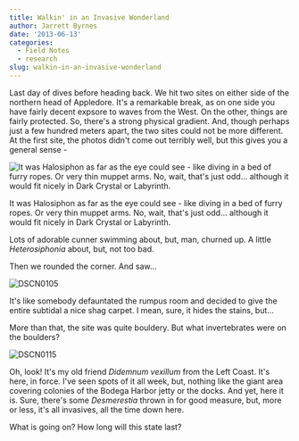 ```yaml
---
title: Walkin' in an Invasive Wonderland
author: Jarrett Byrnes
date: '2013-06-13'
categories:
  - Field Notes
  - research
slug: walkin-in-an-invasive-wonderland
---
```


Last day of dives before heading back.  We hit two sites on either side of the northern head of Appledore.  It's a remarkable break, as on one side you have fairly decent expsore to waves from the West.  On the other, things are fairly protected.  So, there's a strong physical gradient.  And, though perhaps just a few hundred meters apart, the two sites could not be more different.  At the first site, the photos didn't come out terribly well, but this gives you a general sense -

![It was Halosiphon as far as the eye could see - like diving in a bed of furry ropes.  Or very thin muppet arms.  No, wait, that's just odd... although it would fit nicely in  Dark Crystal or Labyrinth.](http://www.imachordata.com/wp-content/uploads/2013/06/DSCN0086-1024x768.jpg)

<p class="caption">It was Halosiphon as far as the eye could see - like diving in a bed of furry ropes.  Or very thin muppet arms.  No, wait, that's just odd... although it would fit nicely in  Dark Crystal or Labyrinth.</p>

Lots of adorable cunner swimming about, but, man, churned up.  A little _Heterosiphonia_ about, but, not too bad.

Then we rounded the corner.  And saw...

![DSCN0105](http://www.imachordata.com/wp-content/uploads/2013/06/DSCN0105-1024x768.jpg)

It's like somebody defauntated the rumpus room and decided to give the entire subtidal a nice shag carpet.  I mean, sure, it hides the stains, but...

More than that, the site was quite bouldery.  But what invertebrates were on the boulders?

![DSCN0115](http://www.imachordata.com/wp-content/uploads/2013/06/DSCN0115-768x1024.jpg)

Oh, look!  It's my old friend _Didemnum vexillum_ from the Left Coast.  It's here, in force.  I've seen spots of it all week, but, nothing like the giant area covering colonies of the Bodega Harbor jetty or the docks.  And yet, here it is.  Sure, there's some _Desmerestia_ thrown in for good measure, but, more or less, it's all invasives, all the time down here.

What is going on?  How long will this state last?

